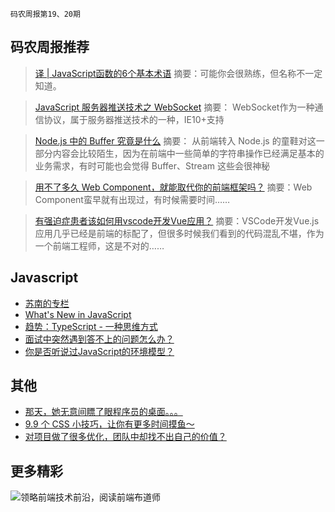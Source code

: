 `码农周报第19、20期`

码农周报推荐
-------

>  [译 | JavaScript函数的6个基本术语](https://mp.weixin.qq.com/s/BAiXYTUltUvcJSjwlb1xtA)
> 摘要：可能你会很熟练，但名称不一定知道。

>  [JavaScript 服务器推送技术之 WebSocket](https://mp.weixin.qq.com/s/HoEDsf7VXxbR00fxShbeGQ)
> 摘要： WebSocket作为一种通信协议，属于服务器推送技术的一种，IE10+支持

>  [Node.js 中的 Buffer 究竟是什么](https://juejin.im/post/5d3a3b8ff265da1b8d166323)
> 摘要： 从前端转入 Node.js 的童鞋对这一部分内容会比较陌生，因为在前端中一些简单的字符串操作已经满足基本的业务需求，有时可能也会觉得 Buffer、Stream 这些会很神秘

>  [用不了多久 Web Component，就能取代你的前端框架吗？](https://mp.weixin.qq.com/s/HWXQ2zmU5jxzCqKLWNN0Ww)
> 摘要：Web Component蛮早就有出现过，有时候需要时间……

>  [有强迫症患者该如何用vscode开发Vue应用？](https://mp.weixin.qq.com/s/bEZ_VuzFaEPyY7WWzYcTjQ)
> 摘要：VSCode开发Vue.js应用几乎已经是前端的标配了，但很多时候我们看到的代码混乱不堪，作为一个前端工程师，这是不对的……


Javascript
-------
+ [苏南的专栏](https://susouth.com/)
+ [What's New in JavaScript](https://mp.weixin.qq.com/s/JlzusBPIPGE3qNbT-ry_QQ)
+ [趋势：TypeScript - 一种思维方式](https://mp.weixin.qq.com/s/H4pgOYK1mNUy8SUi1bXPIQ)
+ [面试中突然遇到答不上的问题怎么办？](https://mp.weixin.qq.com/s/-SIx2QTgJn2Ght7cZ49YjA)
+ [你是否听说过JavaScript的环境模型？](https://mp.weixin.qq.com/s/Zeds-GZCn30btoU7ACwltQ)

其他
-------

+ [那天，她无意间瞟了眼程序员的桌面。。。](https://mp.weixin.qq.com/s/uJlA8WK7JLW4Pmxzot_PCw)
+ [9.9 个 CSS 小技巧，让你有更多时间摸鱼～](https://mp.weixin.qq.com/s/KR0cvlLoUk4CrenOpuoimQ)
+ [对项目做了很多优化，团队中却找不出自己的价值？](https://mp.weixin.qq.com/s/hpmwgcnkuW40G75BEZ_99Q)

更多精彩
-------

![领略前端技术前沿，阅读前端布道师](https://user-images.githubusercontent.com/18324563/100540104-2b5d5a00-3276-11eb-90b4-1a8d6a4444b8.png)





